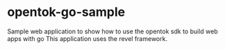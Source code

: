 opentok-go-sample
=================

Sample web application to show how to use the opentok sdk to build web apps with go
This application uses the revel framework.
